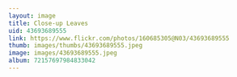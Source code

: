 ```yaml
---
layout: image
title: Close-up Leaves
uid: 43693689555
link: https://www.flickr.com/photos/160685305@N03/43693689555
thumb: images/thumbs/43693689555.jpeg
image: images/43693689555.jpeg
album: 72157697984833042
---
```


